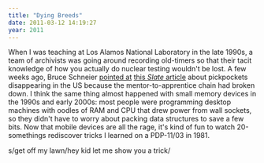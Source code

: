 ```yaml
---
title: "Dying Breeds"
date: 2011-03-12 14:19:27
year: 2011
---
```

When I was teaching at Los Alamos National Laboratory in the late 1990s, a team of archivists was going around recording old-timers so that their tacit knowledge of how you actually do nuclear testing wouldn't be lost. A few weeks ago, Bruce Schneier <a href="http://www.schneier.com/blog/archives/2011/03/pickpockets_are.html">pointed at</a> <a href="http://www.slate.com/id/2286010/pagenum/all/">this <em>Slate</em> article</a> about pickpockets disappearing in the US because the mentor-to-apprentice chain had broken down.  I think the same thing almost happened with small memory devices in the 1990s and early 2000s: most people were programming desktop machines with oodles of RAM and CPU that drew power from wall sockets, so they didn't have to worry about packing data structures to save a few bits.  Now that mobile devices are all the rage, it's kind of fun to watch 20-somethings rediscover tricks I learned on a PDP-11/03 in 1981.

s/get off my lawn/hey kid let me show you a trick/

